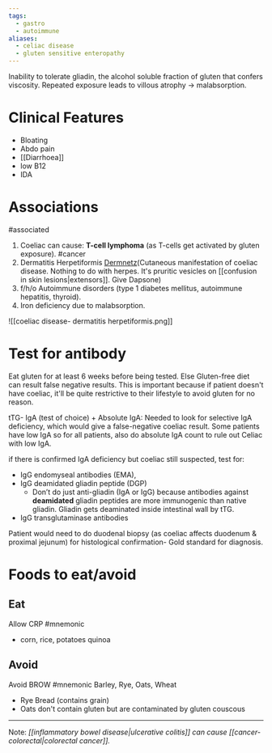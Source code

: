 ```yaml
---
tags:
  - gastro
  - autoimmune
aliases:
  - celiac disease
  - gluten sensitive enteropathy
---
```

Inability to tolerate gliadin, the alcohol soluble fraction of gluten that confers viscosity. Repeated exposure leads to villous atrophy -> malabsorption. 
# Clinical Features
- Bloating
- Abdo pain
- [[Diarrhoea]]
- low B12
- IDA
# Associations
#associated 
1. Coeliac can cause: **T-cell lymphoma** (as T-cells get activated by gluten exposure).  #cancer  
2. Dermatitis Herpetiformis [Dermnetz](https://dermnetnz.org/topics/dermatitis-herpetiformis)(Cutaneous manifestation of coeliac disease. Nothing to do with herpes. It's pruritic vesicles on [[confusion in skin lesions|extensors]]. Give Dapsone) 
3.  f/h/o Autoimmune disorders (type 1 diabetes mellitus, autoimmune hepatitis, thyroid). 
4. Iron deficiency due to malabsorption. 

![[coeliac disease- dermatitis herpetiformis.png]]

# Test for antibody
Eat gluten for at least 6 weeks before being tested. Else Gluten-free diet can result false negative results. This is important because if patient doesn't have coeliac, it'll be quite restrictive to their lifestyle to avoid gluten for no reason.

tTG- IgA (test of choice)
+
Absolute IgA: Needed to look for selective IgA deficiency, which would give a false-negative coeliac result. Some patients have low IgA so for all patients, also do absolute IgA count to rule out Celiac with low IgA. 

if there is confirmed IgA deficiency but coeliac still suspected, test for: 
- IgG endomyseal antibodies (EMA), 
- IgG deamidated gliadin peptide (DGP)
	- Don’t do just anti-gliadin (IgA or IgG) because antibodies against **deamidated** gliadin peptides are more immunogenic than native gliadin. Gliadin gets deaminated inside intestinal wall by tTG. 
- IgG transglutaminase antibodies

Patient would need to do duodenal biopsy (as coeliac affects duodenum & proximal jejunum) for histological confirmation- Gold standard for diagnosis. 
# Foods to eat/avoid
## Eat
Allow CRP #mnemonic 
- corn, rice, potatoes
quinoa
## Avoid
Avoid BROW #mnemonic 
Barley, Rye, Oats, Wheat
- Rye Bread (contains grain)
- Oats don't contain gluten but are contaminated by gluten
couscous

---
Note: 
*[[inflammatory bowel disease|ulcerative colitis]] can cause [[cancer- colorectal|colorectal cancer]].* 